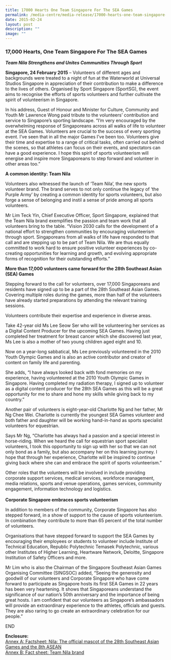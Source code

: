```yaml
---
title: 17000 Hearts One Team Singapore For The SEA Games
permalink: /media-centre/media-release/17000-hearts-one-team-singapore-for-the-sea-games/
date: 2015-02-24
layout: post
description: ""
image: ""
---
```

### **17,000 Hearts, One Team Singapore For The SEA Games**
**_Team Nila Strengthens and Unites Communities Through Sport_**

**Singapore, 24 February 2015** – Volunteers of different ages and backgrounds were treated to a night of fun at the Waterworld at Universal Studios Singapore in appreciation of their contribution to make a difference to the lives of others. Organised by Sport Singapore (SportSG), the event aims to recognise the efforts of sports volunteers and further cultivate the spirit of volunteerism in Singapore.

In his address, Guest of Honour and Minister for Culture, Community and Youth Mr Lawrence Wong paid tribute to the volunteers’ contribution and service to Singapore’s sporting landscape. “I’m very encouraged by the overwhelming response of Singaporeans across all walks of life to volunteer at the SEA Games. Volunteers are crucial to the success of every sporting event. I’ve seen that in all the major Games I’ve been too. Volunteers give their time and expertise to a range of critical tasks, often carried out behind the scenes, so that athletes can focus on their events, and spectators can have a good experience. I hope this spirit of sports volunteerism will energise and inspire more Singaporeans to step forward and volunteer in other areas too.” 

**A common identity: Team Nila**

Volunteers also witnessed the launch of ‘Team Nila’, the new sports volunteer brand. The brand serves to not only continue the legacy of ‘the Purple Army’ by creating a common identity for sports volunteers, but also forge a sense of belonging and instil a sense of pride among all sports volunteers.

Mr Lim Teck Yin, Chief Executive Officer, Sport Singapore, explained that the Team Nila brand exemplifies the passion and team work that all volunteers bring to the table. “Vision 2030 calls for the development of a national effort to strengthen communities by encouraging volunteerism through sport. Singaporeans from all walks of life have responded to that call and are stepping up to be part of Team Nila. We are thus equally committed to work hard to ensure positive volunteer experiences by co-creating opportunities for learning and growth, and evolving appropriate forms of recognition for their outstanding efforts.”

**More than 17,000 volunteers came forward for the 28th Southeast Asian (SEA) Games**

Stepping forward to the call for volunteers, over 17,000 Singaporeans and residents have signed up to be a part of the 28th Southeast Asian Games. Covering multiple roles during the games, more than half of the volunteers have already started preparations by attending the relevant training sessions.

Volunteers contribute their expertise and experience in diverse areas.

Take 42-year old Ms Lee Seow Ser who will be volunteering her services as a Digital Content Producer for the upcoming SEA Games. Having just completed her treatment for breast cancer which she discovered last year, Ms Lee is also a mother of two young children aged eight and 10.

Now on a year-long sabbatical, Ms Lee previously volunteered in the 2010 Youth Olympic Games and is also an active contributor and creator of content on family life and parenting.

She adds, “I have always looked back with fond memories on my experience, having volunteered at the 2010 Youth Olympic Games in Singapore. Having completed my radiation therapy, I signed up to volunteer as a digital content producer for the 28th SEA Games as this will be a great opportunity for me to share and hone my skills while giving back to my country.”

Another pair of volunteers is eight-year-old Charlotte Ng and her father, Mr Ng Chee Wei. Charlotte is currently the youngest SEA Games volunteer and both father and daughter will be working hand-in-hand as sports specialist volunteers for equestrian.

Says Mr Ng, “Charlotte has always had a passion and a special interest in horse-riding. When we heard the call for equestrian sport specialist volunteers, I took this opportunity to sign up with her so that we can not only bond as a family, but also accompany her on this learning journey. I hope that through her experience, Charlotte will be inspired to continue giving back where she can and embrace the spirit of sports volunteerism.”

Other roles that the volunteers will be involved in include providing corporate support services, medical services, workforce management, media relations, sports and venue operations, games services, community engagement, information technology and logistics.  
   
**Corporate Singapore embraces sports volunteerism**

In addition to members of the community, Corporate Singapore has also stepped forward, in a show of support to the cause of sports volunteerism. In combination they contribute to more than 65 percent of the total number of volunteers.

Organisations that have stepped forward to support the SEA Games by encouraging their employees or students to volunteer include Institute of Technical Education, Republic Polytechnic Temasek Polytechnic, various other Institutes of Higher Learning, Heartware Network, Deloitte, Singapore Institution of Safety Officers and more.

Mr Lim who is also the Chairman of the Singapore Southeast Asian Games Organising Committee (SINGSOC) added, “Seeing the generosity and goodwill of our volunteers and Corporate Singapore who have come forward to participate as Singapore hosts its first SEA Games in 22 years has been very heartening. It shows that Singaporeans understand the significance of our nation’s 50th anniversary and the importance of being great hosts. I am confident that our volunteers as Singapore’s ambassadors will provide an extraordinary experience to the athletes, officials and guests. They are also raring to go create an extraordinary celebration for our people.”

END

**Enclosure:**
<br>[Annex A: Factsheet: Nila: The official mascot of the 28th Southeast Asian Games and the 8th ASEAN](/files/Media%20Centre/Media%20Release/2015/February/Team%20Nila%20Factsheet.pdf)
<br>[Annex B: Fact sheet: Team Nila brand](/files/Media%20Centre/Media%20Release/2015/February/Team%20Nila%20Factsheet%20(1).pdf)